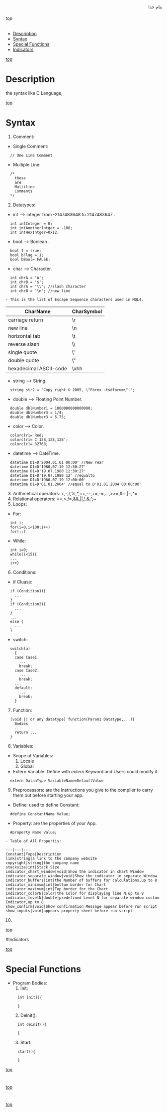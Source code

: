 <div dir=rtl>بنام خدا</div>

###### top
- [Description](#description)
- [Syntax](#syntax)
- [Special Functions](#special-functions)
- [Indicators](#indicators)



[top](#top)
# Description
the syntax like C Language,

[top](#top)
# Syntax
1. Comment:
  - Single Comment:
  ```mql4
    // One Line Comment
  ```
  - Multiple Line:
  ```mql4
    /*
      these
      are
      Multiline
      Comments
    */
  ```
2. Datatypes:
  - int --> Integer from  -2147483648 to 2147483647 .
  ```mql4
    int intInteger = 0;
    int intAnotherIntger = -100;
    int intHexIntger=0x12;
  ```
  - bool --> Boolean .
  ```mql4
    bool I = true;
    bool bFlag = 1;
    bool bBool= FALSE;
  ```
  - char --> Character.
  ```mql4
    int chrA = 'A';
    int chrB = '$';
    int chrA = '\\'; //slash character
    int chrB = '\n'; //new line
  ```
    - This is the list of Escape Sequence characters used in MQL4.
CharName|CharSymbol
---|---
carriage return|\\r
new line|\\n
horizontal tab|\\t
reverse slash|\\\\
single quote|\\'
double quote|\\"
hexadecimal ASCII-code|\\xhh

  - string --> String.
  ```mql4
    string str2 = "Copy right © 2005, \"Forex -tsdforum\".";
  ```
  - double --> Floating Point Number.
  ```mql4
    double dblNumber1 = 1000000000000000;
    double dblNumber3 = 1/4;
    double dblNumber3 = 5.75;
  ```
  - color --> Color.
  ```mql4
    colorclr1= Red;
    colorclr1= C'128,128,128';
    colorclr1= 32768;
  ```
  - datetime --> DateTime.
  ```mql4
    datetime D1=D'2004.01.01 00:00' //New Year
    datetime D1=D'1980.07.19 12:30:27'
    datetime D1=D'19.07.1980 12:30:27'
    datetime D1=D'19.07.1980 12' //equalto 
    datetime D1=D'1980.07.19 12:00:00'
    datetime D1=D'01.01.2004' //equal to D'01.01.2004 00:00:00'
  ```
3. Arithmetical operators: \+,\-,\/,\%,\*,\+\+,\-\-,\+\=,\-\=,...,\>\>\=,\&\=,\|\=,\^\=
4. Relational operators:  \=\=,\>,\!\=,\&\&,\|\|,\!,\&,\^,\~
5. Loops:
  - For:
  ```mql4
    int i;
    for(i=0;i<100;i++)
    for(;;)
  ```
  - While:
  ```mql4
    int i=0;
    while(i<15){
    ...
    i++}
  ```
6. Conditions:
  - if Cluase:
  ```mql4
    if (Condition1){
      ...
    }
    if (Condition2){
      ...
    }
    ...
    else {
      ...
    }
  ```
  - switch:
  ```mql4
    switch(a)
      {
      case Case1:
        ...
        break;
      case Case2:
        ...
        break;
      ...
      default:
        ...
        break;
      }
  ```
7. Function:
```mql4
  [void || or any datatype] function(Param1 Datatype,...){
    Bodies
    ...
    return ...
  }
```
8. Variables:
  - Scope of Variables:
    1. Locale
    2. Global
  - Extern Variable: Define with _extern_ Keyword and Users could modify it.
  ```mql4
    extern DataaType VariableName=DefaultValue
  ```
9. Preprocessors: are the instructions you give to the compiler to carry them out before starting your app.
  - Define: used to define Constant:
  ```mql4
    #define ConstantName Value;
  ```
  - Property: are the properties of your App.
  ```mql4
    #property Name Value;
  ```
    - Table of All Propertis:
    
    ---|---|---
    Constant|Type|Description
    link|string|a link to the company website
    copyright|string|the company name
    stacksize|int|Stack Size
    indicator_chart_window|void|Show the indicator in chart Window
    indicator_separate_window|void|Show the indicator in separate Window
    indicator_buffers|int|the Number of buffers for calculations,up to 8
    indicator_minimum|int|bottum border for Chart
    indicator_maximum|int|Top border for the Chart
    indicator_colorN|color|the Color for displaying line N,up to 8
    indicator_levelN|double|predefined Level N for separate window custom Indicator,up to 8
    show_confirm|void|Show confirmation Message appear before run script
    show_inputs|void|appears property sheet before run script
10.

[top](#top)

#Indicators

[top](#top)

# Special Functions
- Program Bodies:
  1. Init:
  ```mql4
    int init(){
    
    }
  ```
  2. DeInit():
  ```mql4
    int deinit(){
    
    }
  ```
  3. Start:
  ```mql4
    start(){
    
    }
  ```
  
[top](#top)
#
[top](#top)
#
[top](#top)
#
